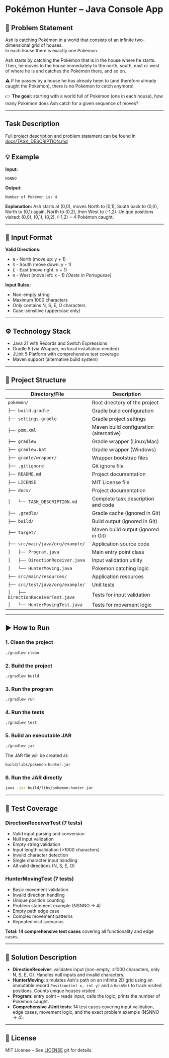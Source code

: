 # Pokémon Hunter – Java Console App

## 📝 Problem Statement

Ash is catching Pokémon in a world that consists of an infinite two-dimensional grid of houses.  
In each house there is exactly one Pokémon.  

Ash starts by catching the Pokémon that is in the house where he starts.  
Then, he moves to the house immediately to the north, south, east or west of where he is and catches the Pokémon there, and so on.  

⚠️ If he passes by a house he has already been to (and therefore already caught the Pokémon), there is no Pokémon to catch anymore!  

👉 **The goal:** starting with a world full of Pokémon (one in each house), how many Pokémon does Ash catch for a given sequence of moves?

---

## Task Description
Full project description and problem statement can be found in [docs/TASK_DESCRIPTION.md](docs/TASK_DESCRIPTION.md)


## 💡 Example

**Input:**
```
NSNNO
```

**Output:**
```
Number of Pokémon is: 4
```

**Explanation:** Ash starts at (0,0), moves North to (0,1), South back to (0,0), North to (0,1) again, North to (0,2), then West to (-1,2). Unique positions visited: (0,0), (0,1), (0,2), (-1,2) = 4 Pokémon caught.

---

## 🧭 Input Format

**Valid Directions:**
- `N` - North (move up: y + 1)
- `S` - South (move down: y - 1)  
- `E` - East (move right: x + 1)
- `O` - West (move left: x - 1) *[Oeste in Portuguese]*

**Input Rules:**
- Non-empty string
- Maximum 1000 characters
- Only contains N, S, E, O characters
- Case-sensitive (uppercase only)

---

## ⚙️ Technology Stack

- Java 21 with Records and Switch Expressions
- Gradle 8 (via Wrapper, no local installation needed)  
- JUnit 5 Platform with comprehensive test coverage
- Maven support (alternative build system)  

---

## 📂 Project Structure

| Directory/File                              | Description                        |
|---------------------------------------------|------------------------------------|  
| `pokemon/`                                  | Root directory of the project      |
| `├── build.gradle`                          | Gradle build configuration         |
| `├── settings.gradle`                       | Gradle project settings            |
| `├── pom.xml`                               | Maven build configuration (alternative) |
| `├── gradlew`                               | Gradle wrapper (Linux/Mac)         |
| `├── gradlew.bat`                           | Gradle wrapper (Windows)           |
| `├── gradle/wrapper/`                       | Wrapper bootstrap files            |
| `├── .gitignore`                            | Git ignore file                    |
| `├── README.md`                             | Project documentation              |
| `├── LICENSE`                               | MIT License file                   |
| `├── docs/`                                 | Project documentation              |
| `│   └── TASK_DESCRIPTION.md`               | Complete task description and code |
| `├── .gradle/`                              | Gradle cache (ignored in Git)      |
| `├── build/`                                | Build output (ignored in Git)      |
| `├── target/`                               | Maven build output (ignored in Git) |
| `├── src/main/java/org/example/`            | Application source code            |
| `│   ├── Program.java`                      | Main entry point class            |
| `│   ├── DirectionReceiver.java`            | Input validation utility           |
| `│   └── HunterMoving.java`                 | Pokemon catching logic             |
| `├── src/main/resources/`                   | Application resources              |
| `├── src/test/java/org/example/`            | Unit tests                         |
| `│   ├── DirectionReceiverTest.java`        | Tests for input validation         |
| `│   └── HunterMovingTest.java`             | Tests for movement logic           |

---

## ▶️ How to Run

### 1. Clean the project
```bash
./gradlew clean
```

### 2. Build the project
```bash
./gradlew build
```

### 3. Run the program
```bash
./gradlew run
```

### 4. Run the tests
```bash
./gradlew test
```

### 5. Build an executable JAR
```bash
./gradlew jar
```
The JAR file will be created at:
```bash
build/libs/pokemon-hunter.jar
```

### 6. Run the JAR directly
```bash
java -jar build/libs/pokemon-hunter.jar
```

---

## 🧪 Test Coverage

### DirectionReceiverTest (7 tests)
- Valid input parsing and conversion
- Null input validation
- Empty string validation  
- Input length validation (>1000 characters)
- Invalid character detection
- Single character input handling
- All valid directions (N, S, E, O)

### HunterMovingTest (7 tests)
- Basic movement validation
- Invalid direction handling
- Unique position counting
- Problem statement example (NSNNO → 4)
- Empty path edge case
- Complex movement patterns
- Repeated visit scenarios

**Total: 14 comprehensive test cases** covering all functionality and edge cases.

---

## 🧩 Solution Description

- **DirectionReceiver**: validates input (non-empty, ≤1000 characters, only N, S, E, O). Handles null inputs and invalid characters.
- **HunterMoving**: simulates Ash's path on an infinite 2D grid using an immutable record `Position(int x, int y)` and a `HashSet` to track visited positions. Counts unique houses visited.
- **Program**: entry point – reads input, calls the logic, prints the number of Pokémon caught.
- **Comprehensive JUnit tests**: 14 test cases covering input validation, edge cases, movement logic, and the exact problem example (NSNNO → 4).

---

## 📜 License
MIT License – See  [LICENSE](LICENSE) git for details.